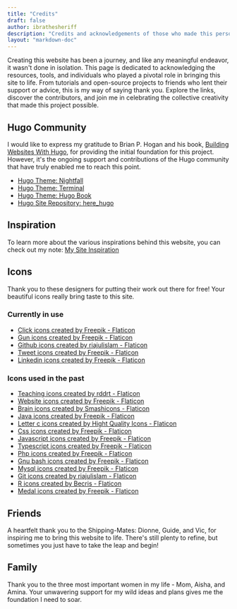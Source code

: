 ```yaml
---
title: "Credits"
draft: false
author: ibrathesheriff
description: "Credits and acknowledgements of those who made this personal site a reality"
layout: "markdown-doc"
---
```

Creating this website has been a journey, and like any meaningful endeavor, it wasn't done in isolation. This page is dedicated to acknowledging the resources, tools, and individuals who played a pivotal role in bringing this site to life. From tutorials and open-source projects to friends who lent their support or advice, this is my way of saying thank you. Explore the links, discover the contributors, and join me in celebrating the collective creativity that made this project possible.

## Hugo Community
I would like to express my gratitude to Brian P. Hogan and his book, [Building Websites With Hugo](/notes/building-websites-with-hugo/), for providing the initial foundation for this project.  However, it's the ongoing support and contributions of the Hugo community that have truly enabled me to reach this point.

+ [Hugo Theme: Nightfall](https://themes.gohugo.io/themes/hugo-theme-nightfall/)
+ [Hugo Theme: Terminal](https://themes.gohugo.io/themes/hugo-theme-terminal/)
+ [Hugo Theme: Hugo Book](https://github.com/alex-shpak/hugo-book/)
+ [Hugo Site Repository: here_hugo](https://github.com/guidefari/here_hugo/)

## Inspiration
To learn more about the various inspirations behind this website, you can check out my note: [My Site Inspiration](/notes/my-site-inspiration/)

## Icons
Thank you to these designers for putting their work out there for free! Your beautiful icons really bring taste to this site.

### Currently in use
+ [Click icons created by Freepik - Flaticon](https://www.flaticon.com/free-icons/click)
+ [Gun icons created by Freepik - Flaticon](https://www.flaticon.com/free-icons/gun)
+ [Github icons created by riajulislam - Flaticon](https://www.flaticon.com/free-icons/github)
+ [Tweet icons created by Freepik - Flaticon](https://www.flaticon.com/free-icons/tweet)
+ [Linkedin icons created by Freepik - Flaticon](https://www.flaticon.com/free-icons/linkedin)

### Icons used in the past
+ [Teaching icons created by rddrt - Flaticon](https://www.flaticon.com/free-icons/teaching)
+ [Website icons created by Freepik - Flaticon](https://www.flaticon.com/free-icons/website)
+ [Brain icons created by Smashicons - Flaticon](https://www.flaticon.com/free-icons/brain)
+ [Java icons created by Freepik - Flaticon](https://www.flaticon.com/free-icons/java)
+ [Letter c icons created by Hight Quality Icons - Flaticon](https://www.flaticon.com/free-icons/letter-c)
+ [Css icons created by Freepik - Flaticon](https://www.flaticon.com/free-icons/css)
+ [Javascript icons created by Freepik - Flaticon](https://www.flaticon.com/free-icons/javascript)
+ [Typescript icons created by Freepik - Flaticon](https://www.flaticon.com/free-icons/typescript)
+ [Php icons created by Freepik - Flaticon](https://www.flaticon.com/free-icons/php)
+ [Gnu bash icons created by Freepik - Flaticon](https://www.flaticon.com/free-icons/gnu-bash)
+ [Mysql icons created by Freepik - Flaticon](https://www.flaticon.com/free-icons/mysql)
+ [Git icons created by riajulislam - Flaticon](https://www.flaticon.com/free-icons/git)
+ [R icons created by Becris - Flaticon](https://www.flaticon.com/free-icons/r)
+ [Medal icons created by Freepik - Flaticon](https://www.flaticon.com/free-icons/medal)

## Friends
A heartfelt thank you to the Shipping-Mates: Dionne, Guide, and Vic, for inspiring me to bring this website to life. There's still plenty to refine, but sometimes you just have to take the leap and begin!

## Family
Thank you to the three most important women in my life - Mom, Aisha, and Amina. Your unwavering support for my wild ideas and plans gives me the foundation I need to soar.